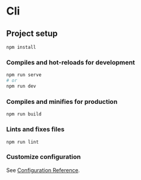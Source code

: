 # Cli

## Project setup
```
npm install
```

### Compiles and hot-reloads for development
```bash
npm run serve
# or
npm run dev
```

### Compiles and minifies for production
```
npm run build
```

### Lints and fixes files
```
npm run lint
```

### Customize configuration
See [Configuration Reference](https://cli.vuejs.org/config/).
